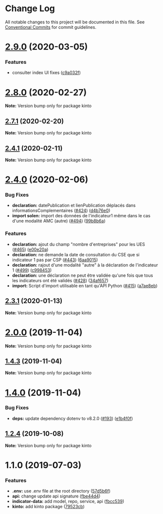 # Change Log

All notable changes to this project will be documented in this file.
See [Conventional Commits](https://conventionalcommits.org) for commit guidelines.

# [2.9.0](https://github.com/SocialGouv/egapro/compare/v2.8.0...v2.9.0) (2020-03-05)


### Features

* consulter index UI fixes ([c9a032f](https://github.com/SocialGouv/egapro/commit/c9a032f))





# [2.8.0](https://github.com/SocialGouv/egapro/compare/v2.7.1...v2.8.0) (2020-02-27)

**Note:** Version bump only for package kinto





## [2.7.1](https://github.com/SocialGouv/egapro/compare/v2.7.0...v2.7.1) (2020-02-20)

**Note:** Version bump only for package kinto





## [2.4.1](https://github.com/SocialGouv/egapro/compare/v2.4.0...v2.4.1) (2020-02-11)

**Note:** Version bump only for package kinto





# [2.4.0](https://github.com/SocialGouv/egapro/compare/v2.3.1...v2.4.0) (2020-02-06)


### Bug Fixes

* **declaration:** datePublication et lienPublication déplacés dans informationsComplementaires ([#424](https://github.com/SocialGouv/egapro/issues/424)) ([d4b76e0](https://github.com/SocialGouv/egapro/commit/d4b76e0))
* **import solen:** import des données de l'indicateur1 même dans le cas d'une modalité AMC (autre) ([#494](https://github.com/SocialGouv/egapro/issues/494)) ([99b8b6a](https://github.com/SocialGouv/egapro/commit/99b8b6a))


### Features

* **declaration:** ajout du champ "nombre d'entreprises" pour les UES ([#465](https://github.com/SocialGouv/egapro/issues/465)) ([e00e20a](https://github.com/SocialGouv/egapro/commit/e00e20a))
* **declaration:** ne demande la date de consultation du CSE que si indicateur 1 pas par CSP ([#443](https://github.com/SocialGouv/egapro/issues/443)) ([6aa9015](https://github.com/SocialGouv/egapro/commit/6aa9015))
* **declaration:** rajout d'une modalité "autre" à la déclaration de l'indicateur 1 ([#499](https://github.com/SocialGouv/egapro/issues/499)) ([c998453](https://github.com/SocialGouv/egapro/commit/c998453))
* **declaration:** une déclaration ne peut être validée qu'une fois que tous les indicateurs ont été validés ([#428](https://github.com/SocialGouv/egapro/issues/428)) ([34af657](https://github.com/SocialGouv/egapro/commit/34af657))
* **import:** Script d'import utilisable en tant qu'API Python ([#415](https://github.com/SocialGouv/egapro/issues/415)) ([a7ae8eb](https://github.com/SocialGouv/egapro/commit/a7ae8eb))





## [2.3.1](https://github.com/SocialGouv/egapro/compare/v2.3.0...v2.3.1) (2020-01-13)

**Note:** Version bump only for package kinto





# [2.0.0](https://github.com/SocialGouv/egapro/compare/v1.4.0...v2.0.0) (2019-11-04)

**Note:** Version bump only for package kinto





## [1.4.3](https://github.com/SocialGouv/egapro/compare/v1.4.0...v1.4.3) (2019-11-04)

**Note:** Version bump only for package kinto





# [1.4.0](https://github.com/SocialGouv/egapro/compare/v1.2.4...v1.4.0) (2019-11-04)


### Bug Fixes

* **deps:** update dependency dotenv to v8.2.0 ([#193](https://github.com/SocialGouv/egapro/issues/193)) ([e1b4f0f](https://github.com/SocialGouv/egapro/commit/e1b4f0f))





## [1.2.4](https://github.com/SocialGouv/egapro/compare/v1.2.3...v1.2.4) (2019-10-08)

**Note:** Version bump only for package kinto





# 1.1.0 (2019-07-03)


### Features

* **.env:** use .env file at the root directory ([57d5b6f](https://github.com/SocialGouv/egapro/commit/57d5b6f))
* **api:** change update api signature ([fbe44d4](https://github.com/SocialGouv/egapro/commit/fbe44d4))
* **indicator-data:** add model, repo, service, api ([fbcc539](https://github.com/SocialGouv/egapro/commit/fbcc539))
* **kinto:** add kinto package ([79523cb](https://github.com/SocialGouv/egapro/commit/79523cb))
